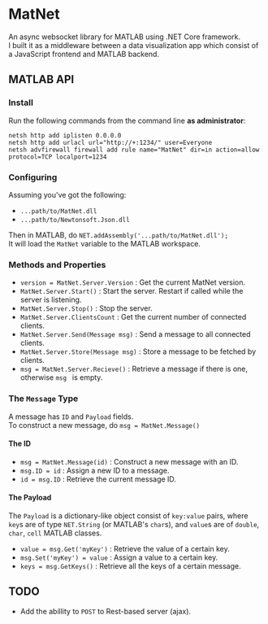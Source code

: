 # MatNet
An async websocket library for MATLAB using .NET Core framework.  
I built it as a middleware between a data visualization app which consist of a JavaScript frontend and MATLAB backend.

## MATLAB API

### Install

Run the following commands from the command line **as administrator**:
```
netsh http add iplisten 0.0.0.0
netsh http add urlacl url="http://+:1234/" user=Everyone
netsh advfirewall firewall add rule name="MatNet" dir=in action=allow protocol=TCP localport=1234
```

### Configuring

Assuming you've got the following:
* `...path/to/MatNet.dll`
* `...path/to/Newtonsoft.Json.dll`

Then in MATLAB, do `NET.addAssembly('...path/to/MatNet.dll');`  
It will load the `MatNet` variable to the MATLAB workspace.

### Methods and Properties

* `version = MatNet.Server.Version` : Get the current MatNet version.
* `MatNet.Server.Start()` : Start the server. Restart if called while the server is listening.
* `MatNet.Server.Stop()` : Stop the server.
* `MatNet.Server.ClientsCount` : Get the current number of connected clients.
* `MatNet.Server.Send(Message msg)` : Send a message to all connected clients.
* `MatNet.Server.Store(Message msg)` : Store a message to be fetched by clients.
* `msg = MatNet.Server.Recieve()` : Retrieve a message if there is one, otherwise `msg ` is empty.

### The `Message` Type

A message has `ID` and `Payload` fields.  
To construct a new message, do `msg = MatNet.Message()`

#### The ID
* `msg = MatNet.Message(id)` : Construct a new message with an ID.
* `msg.ID = id` : Assign a new ID to a message.
* `id = msg.ID` : Retrieve the current message ID.

#### The Payload
The `Payload` is a dictionary-like object consist of `key:value` pairs, where `key`s are of type `NET.String` (or MATLAB's `char`s), and `value`s are of `double`, `char`, `cell` MATLAB classes.
* `value = msg.Get('myKey')` : Retrieve the value of a certain key.
* `msg.Set('myKey') = value` : Assign a value to a certain key.
* `keys = msg.GetKeys()` : Retrieve all the keys of a certain message.

## TODO
* Add the abillity to `POST` to Rest-based server (ajax).
